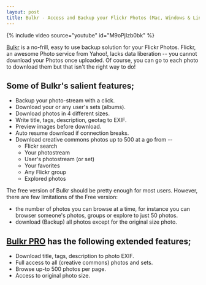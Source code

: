 ```yaml
---
layout: post
title: Bulkr - Access and Backup your Flickr Photos (Mac, Windows & Linux)
---
```


{% include video source="youtube" id="M9oPjIzb0bk" %}

[Bulkr](https://getbulkr.com) is a no-frill, easy to use backup solution for your Flickr Photos. Flickr, an awesome Photo service from Yahoo!, lacks data liberation -- you cannot download your Photos once uploaded. Of course, you can go to each photo to download them but that isn't the right way to do!

## Some of Bulkr's salient features;

- Backup your photo-stream with a click.
- Download your or any user's sets (albums).
- Download photos in 4 different sizes.
- Write title, tags, description, geotag to EXIF.
- Preview images before download.
- Auto resume download if connection breaks.
- Download creative commons photos up to 500 at a go from --
  + Flickr search
  + Your photostream
  + User's photostream (or set)
  + Your favorites
  + Any Flickr group
  + Explored photos

The free version of Bulkr should be pretty enough for most users. However, there are few limitations of the Free version:

- the number of photos you can browse at a time, for instance you can browser someone's photos, groups or explore to just 50 photos.
- download (Backup) all photos except for the original size photo.

## [Bulkr PRO](https://getbulkr.com/pro) has the following extended features;

- Download title, tags, description to photo EXIF.
- Full access to all (creative commons) photos and sets.
- Browse up-to 500 photos per page.
- Access to original photo size.